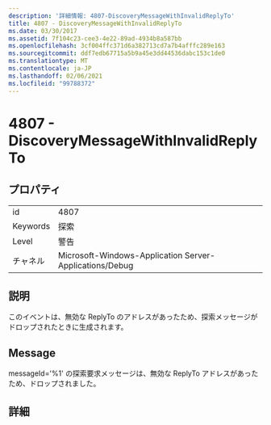 ```yaml
---
description: '詳細情報: 4807-DiscoveryMessageWithInvalidReplyTo'
title: 4807 - DiscoveryMessageWithInvalidReplyTo
ms.date: 03/30/2017
ms.assetid: 7f104c23-cee3-4e22-89ad-4934b8a587bb
ms.openlocfilehash: 3cf004ffc371d6a382713cd7a7b4afffc289e163
ms.sourcegitcommit: ddf7edb67715a5b9a45e3dd44536dabc153c1de0
ms.translationtype: MT
ms.contentlocale: ja-JP
ms.lasthandoff: 02/06/2021
ms.locfileid: "99788372"
---
```

# <a name="4807---discoverymessagewithinvalidreplyto"></a>4807 - DiscoveryMessageWithInvalidReplyTo

## <a name="properties"></a>プロパティ  
  
|||  
|-|-|  
|id|4807|  
|Keywords|探索|  
|Level|警告|  
|チャネル|Microsoft-Windows-Application Server-Applications/Debug|  
  
## <a name="description"></a>説明  

 このイベントは、無効な ReplyTo のアドレスがあったため、探索メッセージがドロップされたときに生成されます。  
  
## <a name="message"></a>Message  

 messageId='%1' の探索要求メッセージは、無効な ReplyTo アドレスがあったため、ドロップされました。  
  
## <a name="details"></a>詳細
